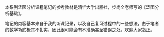 
本系列泛函分析课程笔记的参考教材是清华大学出版社，步尚全老师写的《泛函分析基础》。

笔记的内容基本来自于我的听课记录，以及自己复习过程中的一些想法，由于笔者的数学功底极其不扎实，因此很可能会有不准确甚至错误之处，欢迎大家指正。